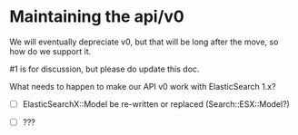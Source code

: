 # Maintaining the api/v0

We will eventually depreciate v0, but that will be long
after the move, so how do we support it.

#1 is for discussion, but please do update this doc.

What needs to happen to make our API v0 work with ElasticSearch 1.x?

- [ ] ElasticSearchX::Model be re-written or replaced (Search::ESX::Model?)
- [ ] ???

